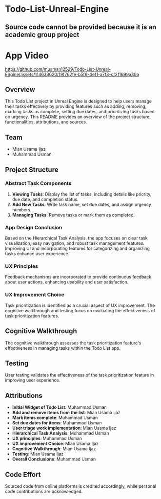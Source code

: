 # Todo-List-Unreal-Engine
## Source code cannot be provided because it is an academic group project

# App Video

https://github.com/musman12529/Todo-List-Unreal-Engine/assets/114633620/19f762fe-b5f6-4ef1-a7f3-cf2f1699a30a

## Overview

This Todo List project in Unreal Engine is designed to help users manage their tasks effectively by providing features such as adding, removing, marking tasks as complete, setting due dates, and prioritizing tasks based on urgency. This README provides an overview of the project structure, functionalities, attributions, and sources.

## Team

- Mian Usama Ijaz 
- Muhammad Usman 


## Project Structure

### Abstract Task Components

1. **Viewing Tasks**: Display the list of tasks, including details like priority, due date, and completion status.
2. **Add New Tasks**: Write task name, set due dates, and assign urgency numbers.
3. **Managing Tasks**: Remove tasks or mark them as completed.

### App Design Conclusion

Based on the Hierarchical Task Analysis, the app focuses on clear task visualization, easy navigation, and robust task management features. Improving UI and incorporating features for categorizing and organizing tasks enhance user experience.

### UX Principles

Feedback mechanisms are incorporated to provide continuous feedback about user actions, enhancing usability and user satisfaction.

### UX Improvement Choice

Task prioritization is identified as a crucial aspect of UX improvement. The cognitive walkthrough and testing focus on evaluating the effectiveness of task prioritization features.

## Cognitive Walkthrough

The cognitive walkthrough assesses the task prioritization feature's effectiveness in managing tasks within the Todo List app.

## Testing

User testing validates the effectiveness of the task prioritization feature in improving user experience.

## Attributions

- **Initial Widget of Todo List**: Muhammad Usman
- **Add and remove items from the list**: Mian Usama Ijaz
- **Mark items complete**: Muhammad Usman
- **Set due dates for items**: Muhammad Usman
- **User triage work implementation**: Mian Usama Ijaz
- **Hierarchical Task Analysis**: Muhammad Usman
- **UX principles**: Muhammad Usman
- **UX improvement Choice**: Mian Usama Ijaz
- **Cognitive Walkthrough**: Mian Usama Ijaz
- **Testing**: Mian Usama Ijaz
- **Overall Conclusions**: Muhammad Usman

## Code Effort

Sourced code from online platforms is credited accordingly, while personal code contributions are acknowledged.
